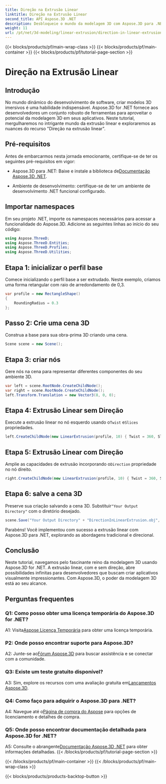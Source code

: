 ```yaml
---
title: Direção na Extrusão Linear
linktitle: Direção na Extrusão Linear
second_title: API Aspose.3D .NET
description: Desbloqueie o mundo da modelagem 3D com Aspose.3D para .NET. Aprenda a direção da extrusão linear, aumente a criatividade e crie aplicações envolventes sem esforço.
weight: 11
url: /pt/net/3d-modeling/linear-extrusion/direction-in-linear-extrusion/
---
```


{{< blocks/products/pf/main-wrap-class >}}
{{< blocks/products/pf/main-container >}}
{{< blocks/products/pf/tutorial-page-section >}}

# Direção na Extrusão Linear

## Introdução

No mundo dinâmico do desenvolvimento de software, criar modelos 3D imersivos é uma habilidade indispensável. Aspose.3D for .NET fornece aos desenvolvedores um conjunto robusto de ferramentas para aproveitar o potencial da modelagem 3D em seus aplicativos. Neste tutorial, mergulharemos no intrigante mundo da extrusão linear e exploraremos as nuances do recurso "Direção na extrusão linear".

## Pré-requisitos

Antes de embarcarmos nesta jornada emocionante, certifique-se de ter os seguintes pré-requisitos em vigor:

-  Aspose.3D para .NET: Baixe e instale a biblioteca de[Documentação Aspose.3D .NET](https://reference.aspose.com/3d/net/).

- Ambiente de desenvolvimento: certifique-se de ter um ambiente de desenvolvimento .NET funcional configurado.

## Importar namespaces

Em seu projeto .NET, importe os namespaces necessários para acessar a funcionalidade do Aspose.3D. Adicione as seguintes linhas ao início do seu código:

```csharp
using Aspose.ThreeD;
using Aspose.ThreeD.Entities;
using Aspose.ThreeD.Profiles;
using Aspose.ThreeD.Utilities;
```

## Etapa 1: inicializar o perfil base

Comece inicializando o perfil base a ser extrudado. Neste exemplo, criamos uma forma retangular com raio de arredondamento de 0,3.

```csharp
var profile = new RectangleShape()
{
    RoundingRadius = 0.3
};
```

## Passo 2: Crie uma cena 3D

Construa a base para sua obra-prima 3D criando uma cena.

```csharp
Scene scene = new Scene();
```

## Etapa 3: criar nós

Gere nós na cena para representar diferentes componentes do seu ambiente 3D.

```csharp
var left = scene.RootNode.CreateChildNode();
var right = scene.RootNode.CreateChildNode();
left.Transform.Translation = new Vector3(8, 0, 0);
```

## Etapa 4: Extrusão Linear sem Direção

 Execute a extrusão linear no nó esquerdo usando o`Twist` e`Slices` propriedades.

```csharp
left.CreateChildNode(new LinearExtrusion(profile, 10) { Twist = 360, Slices = 100 });
```

## Etapa 5: Extrusão Linear com Direção

 Amplie as capacidades de extrusão incorporando o`Direction` propriedade no nó direito.

```csharp
right.CreateChildNode(new LinearExtrusion(profile, 10) { Twist = 360, Slices = 100, Direction = new Vector3(0.3, 0.2, 1) });
```

## Etapa 6: salve a cena 3D

 Preserve sua criação salvando a cena 3D. Substituir`"Your Output Directory"` com o diretório desejado.

```csharp
scene.Save("Your Output Directory" + "DirectionInLinearExtrusion.obj", FileFormat.WavefrontOBJ);
```

Parabéns! Você implementou com sucesso a extrusão linear com Aspose.3D para .NET, explorando as abordagens tradicional e direcional.

## Conclusão

Neste tutorial, navegamos pelo fascinante reino da modelagem 3D usando Aspose.3D for .NET. A extrusão linear, com e sem direção, abre possibilidades infinitas para desenvolvedores que buscam criar aplicativos visualmente impressionantes. Com Aspose.3D, o poder da modelagem 3D está ao seu alcance.

## Perguntas frequentes

### Q1: Como posso obter uma licença temporária do Aspose.3D for .NET?

 A1: Visita[Aspose Licença Temporária](https://purchase.aspose.com/temporary-license/) para obter uma licença temporária.

### P2: Onde posso encontrar suporte para Aspose.3D?

 A2: Junte-se ao[Fórum Aspose.3D](https://forum.aspose.com/c/3d/18) para buscar assistência e se conectar com a comunidade.

### Q3: Existe um teste gratuito disponível?

 A3: Sim, explore os recursos com uma avaliação gratuita em[Lançamentos Aspose.3D](https://releases.aspose.com/).

### Q4: Como faço para adquirir o Aspose.3D para .NET?

 A4: Navegue até o[Página de compra do Aspose](https://purchase.aspose.com/buy) para opções de licenciamento e detalhes de compra.

### Q5: Onde posso encontrar documentação detalhada para Aspose.3D for .NET?

 A5: Consulte o abrangente[Documentação Aspose.3D .NET](https://reference.aspose.com/3d/net/) para obter informações detalhadas.
{{< /blocks/products/pf/tutorial-page-section >}}

{{< /blocks/products/pf/main-container >}}
{{< /blocks/products/pf/main-wrap-class >}}

{{< blocks/products/products-backtop-button >}}

